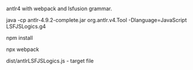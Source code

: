 antlr4 with webpack and lsfusion grammar.

java -cp antlr-4.9.2-complete.jar org.antlr.v4.Tool -Dlanguage=JavaScript LSFJSLogics.g4

npm install

npx webpack

dist/antlrLSFJSLogics.js - target file